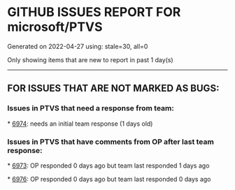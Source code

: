 
# GITHUB ISSUES REPORT FOR microsoft/PTVS


Generated on 2022-04-27 using: stale=30, all=0


Only showing items that are new to report in past 1 day(s)


---

## FOR ISSUES THAT ARE NOT MARKED AS BUGS:


### Issues in PTVS that need a response from team:


\* [6974](https://github.com/microsoft/PTVS/issues/6974 "No IntelliSense when import folder under the workspace."): needs an initial team response (1 days old)

### Issues in PTVS that have comments from OP after last team response:


\* [6973](https://github.com/microsoft/PTVS/issues/6973 "Live Share: The 'TerminalWindowPackage' package did not load correctly."): OP responded 0 days ago but team last responded 1 days ago

\* [6976](https://github.com/microsoft/PTVS/issues/6976 "An error pops up after clicking Add environment."): OP responded 0 days ago but team last responded 0 days ago
